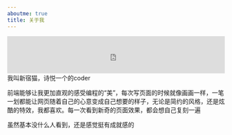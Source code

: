 ```yaml
---
aboutme: true
title: 关于我
---
```


[//]: # ( <iframe frameborder="no" border="0" marginwidth="0" marginheight="0" width=100% height=200 src="http://music.163.com/outchain/player?type=2&id=201489&auto=1&height=130"></iframe> )
<iframe frameborder="no" border="0" marginwidth="0" marginheight="0" width=100% height=86 src="http://music.163.com/outchain/player?type=2&id=1314438112&auto=1&height=66"></iframe>
我叫新宿猫，诗悦一个的coder

前端能够让我更加直观的感受编程的“美”，每次写页面的时候就像画画一样，一笔一划都能让网页随着自己的心意变成自己想要的样子，无论是简约的风格，还是炫酷的特效，我都喜欢。每一次看到新奇的页面效果，都会想自己复刻一遍

虽然基本没什么人看到，还是感觉挺有成就感的

